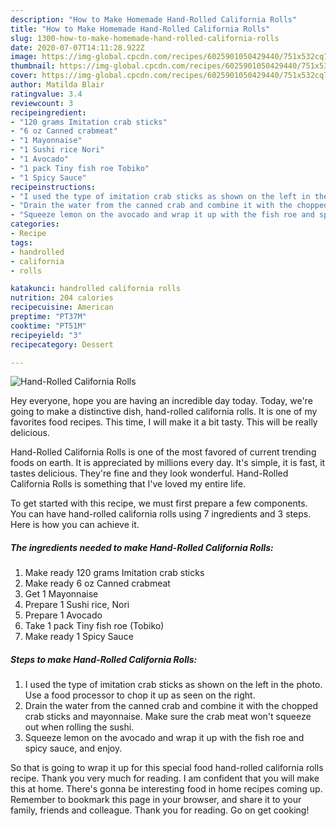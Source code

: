 ```yaml
---
description: "How to Make Homemade Hand-Rolled California Rolls"
title: "How to Make Homemade Hand-Rolled California Rolls"
slug: 1300-how-to-make-homemade-hand-rolled-california-rolls
date: 2020-07-07T14:11:28.922Z
image: https://img-global.cpcdn.com/recipes/6025901050429440/751x532cq70/hand-rolled-california-rolls-recipe-main-photo.jpg
thumbnail: https://img-global.cpcdn.com/recipes/6025901050429440/751x532cq70/hand-rolled-california-rolls-recipe-main-photo.jpg
cover: https://img-global.cpcdn.com/recipes/6025901050429440/751x532cq70/hand-rolled-california-rolls-recipe-main-photo.jpg
author: Matilda Blair
ratingvalue: 3.4
reviewcount: 3
recipeingredient:
- "120 grams Imitation crab sticks"
- "6 oz Canned crabmeat"
- "1 Mayonnaise"
- "1 Sushi rice Nori"
- "1 Avocado"
- "1 pack Tiny fish roe Tobiko"
- "1 Spicy Sauce"
recipeinstructions:
- "I used the type of imitation crab sticks as shown on the left in the photo. Use a food processor to chop it up as seen on the right."
- "Drain the water from the canned crab and combine it with the chopped crab sticks and mayonnaise. Make sure the crab meat won&#39;t squeeze out when rolling the sushi."
- "Squeeze lemon on the avocado and wrap it up with the fish roe and spicy sauce, and enjoy."
categories:
- Recipe
tags:
- handrolled
- california
- rolls

katakunci: handrolled california rolls 
nutrition: 204 calories
recipecuisine: American
preptime: "PT37M"
cooktime: "PT51M"
recipeyield: "3"
recipecategory: Dessert

---
```



![Hand-Rolled California Rolls](https://img-global.cpcdn.com/recipes/6025901050429440/751x532cq70/hand-rolled-california-rolls-recipe-main-photo.jpg)

Hey everyone, hope you are having an incredible day today. Today, we're going to make a distinctive dish, hand-rolled california rolls. It is one of my favorites food recipes. This time, I will make it a bit tasty. This will be really delicious.

Hand-Rolled California Rolls is one of the most favored of current trending foods on earth. It is appreciated by millions every day. It's simple, it is fast, it tastes delicious. They're fine and they look wonderful. Hand-Rolled California Rolls is something that I've loved my entire life.




To get started with this recipe, we must first prepare a few components. You can have hand-rolled california rolls using 7 ingredients and 3 steps. Here is how you can achieve it.

<!--inarticleads1-->

##### The ingredients needed to make Hand-Rolled California Rolls:

1. Make ready 120 grams Imitation crab sticks
1. Make ready 6 oz Canned crabmeat
1. Get 1 Mayonnaise
1. Prepare 1 Sushi rice, Nori
1. Prepare 1 Avocado
1. Take 1 pack Tiny fish roe (Tobiko)
1. Make ready 1 Spicy Sauce




<!--inarticleads2-->

##### Steps to make Hand-Rolled California Rolls:

1. I used the type of imitation crab sticks as shown on the left in the photo. Use a food processor to chop it up as seen on the right.
1. Drain the water from the canned crab and combine it with the chopped crab sticks and mayonnaise. Make sure the crab meat won&#39;t squeeze out when rolling the sushi.
1. Squeeze lemon on the avocado and wrap it up with the fish roe and spicy sauce, and enjoy.




So that is going to wrap it up for this special food hand-rolled california rolls recipe. Thank you very much for reading. I am confident that you will make this at home. There's gonna be interesting food in home recipes coming up. Remember to bookmark this page in your browser, and share it to your family, friends and colleague. Thank you for reading. Go on get cooking!
